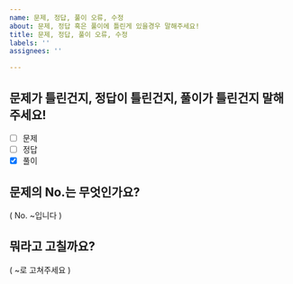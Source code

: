 ```yaml
---
name: 문제, 정답, 풀이 오류, 수정
about: 문제, 정답 혹은 풀이에 틀린게 있을경우 말해주세요!
title: 문제, 정답, 풀이 오류, 수정
labels: ''
assignees: ''

---
```


## 문제가 틀린건지, 정답이 틀린건지, 풀이가 틀린건지 말해주세요!
- [ ] 문제
- [ ] 정답
- [x] 풀이

## 문제의 No.는 무엇인가요?
( No. ~입니다 )

## 뭐라고 고칠까요?
( ~로 고쳐주세요 )
